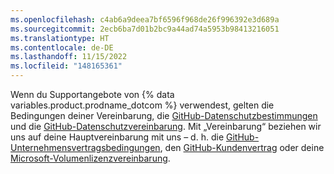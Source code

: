 ```yaml
---
ms.openlocfilehash: c4ab6a9deea7bf6596f968de26f996392e3d689a
ms.sourcegitcommit: 2ecb6ba7d01b2bc9a44ad74a5953b98413216051
ms.translationtype: HT
ms.contentlocale: de-DE
ms.lasthandoff: 11/15/2022
ms.locfileid: "148165361"
---
```

Wenn du Supportangebote von {% data variables.product.prodname_dotcom %} verwendest, gelten die Bedingungen deiner Vereinbarung, die [GitHub-Datenschutzbestimmungen](/free-pro-team@latest/github/site-policy/github-privacy-statement) und die [GitHub-Datenschutzvereinbarung](/free-pro-team@latest/github/site-policy/github-data-protection-agreement). Mit „Vereinbarung“ beziehen wir uns auf deine Hauptvereinbarung mit uns – d. h. die [GitHub-Unternehmensvertragsbedingungen](/free-pro-team@latest/github/site-policy/github-corporate-terms-of-service), den [GitHub-Kundenvertrag](https://github.com/customer-terms) oder deine [Microsoft-Volumenlizenzvereinbarung](/free-pro-team@latest/github/site-policy-deprecated/github-supplemental-terms-for-microsoft-volume-licensing).
